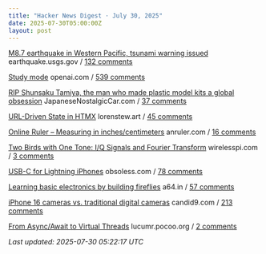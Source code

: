 ```yaml
---
title: "Hacker News Digest · July 30, 2025"
date: 2025-07-30T05:00:00Z
layout: post
---
```


[M8.7 earthquake in Western Pacific, tsunami warning issued](https://earthquake.usgs.gov/earthquakes/eventpage/us6000qw60/executive)  earthquake.usgs.gov / [132 comments](https://news.ycombinator.com/item?id=44729865)

[Study mode](https://openai.com/index/chatgpt-study-mode/)  openai.com / [539 comments](https://news.ycombinator.com/item?id=44725764)

[RIP Shunsaku Tamiya, the man who made plastic model kits a global obsession](https://JapaneseNostalgicCar.com/rip-shunsaku-tamiya-plastic-model-kits/)  JapaneseNostalgicCar.com / [37 comments](https://news.ycombinator.com/item?id=44728188)

[URL-Driven State in HTMX](https://www.lorenstew.art/blog/bookmarkable-by-design-url-state-htmx/)  lorenstew.art / [45 comments](https://news.ycombinator.com/item?id=44728833)

[Online Ruler – Measuring in inches/centimeters](https://anruler.com/)  anruler.com / [16 comments](https://news.ycombinator.com/item?id=44699199)

[Two Birds with One Tone: I/Q Signals and Fourier Transform](https://wirelesspi.com/two-birds-with-one-tone-i-q-signals-and-fourier-transform-part-1/)  wirelesspi.com / [3 comments](https://news.ycombinator.com/item?id=44729302)

[USB-C for Lightning iPhones](https://obsoless.com/products/iph0n3-usb-c-protection-case)  obsoless.com / [78 comments](https://news.ycombinator.com/item?id=44698087)

[Learning basic electronics by building fireflies](http://a64.in/posts/learning-basic-electronics-by-building-fireflies/)  a64.in / [57 comments](https://news.ycombinator.com/item?id=44725757)

[iPhone 16 cameras vs. traditional digital cameras](https://candid9.com/phone-camera/)  candid9.com / [213 comments](https://news.ycombinator.com/item?id=44723461)

[From Async/Await to Virtual Threads](https://lucumr.pocoo.org/2025/7/26/virtual-threads/)  lucumr.pocoo.org / [2 comments](https://news.ycombinator.com/item?id=44692839)


_Last updated: 2025-07-30 05:22:17 UTC_

